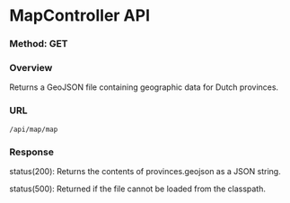 # MapController API

### Method: GET

### Overview
Returns a GeoJSON file containing 
geographic data for Dutch provinces.
### URL
```
/api/map/map
```

### Response
status(200): Returns the contents of provinces.geojson as a JSON string.

status(500): Returned if the file cannot be loaded from the classpath.